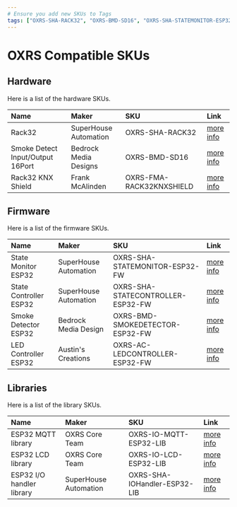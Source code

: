 ```yaml
---
# Ensure you add new SKUs to Tags
tags: ["OXRS-SHA-RACK32", "OXRS-BMD-SD16", "OXRS-SHA-STATEMONITOR-ESP32-FW"]
---
```

# OXRS Compatible SKUs

## Hardware

Here is a list of the hardware SKUs.

|Name      |Maker    |SKU                             |Link                     |
|:-------- |:--------|:-------------------------------|:------------------------|
|Rack32 | SuperHouse Automation | OXRS-SHA-RACK32 | [more info](/docs/hardware/controllers/rack32.html) |
|Smoke Detect Input/Output 16Port | Bedrock Media Designs | OXRS-BMD-SD16| [more info](/docs/hardware/input-output-devices/smoke-detector-sd-16port.html) |
|Rack32 KNX Shield | Frank McAlinden | OXRS-FMA-RACK32KNXSHIELD | [more info](/docs/hardware/shields/rack32-knx-shield.html) |


## Firmware

Here is a list of the firmware SKUs.

|Name      |Maker    |SKU                             |Link                     |
|:-------- |:--------|:-------------------------------|:------------------------|
|State Monitor ESP32 | SuperHouse Automation | OXRS-SHA-STATEMONITOR-ESP32-FW| [more info](/docs/firmware/state-monitor-esp32.html) |
|State Controller ESP32 | SuperHouse Automation | OXRS-SHA-STATECONTROLLER-ESP32-FW| [more info](/docs/firmware/state-controller-esp32.html) |
|Smoke Detector ESP32 | Bedrock Media Design | OXRS-BMD-SMOKEDETECTOR-ESP32-FW| [more info](/docs/firmware/smoke-detector-esp32.html) |
|LED Controller ESP32 | Austin's Creations | OXRS-AC-LEDCONTROLLER-ESP32-FW| [more info](/docs/firmware/led-controller-esp32.html) |


## Libraries

Here is a list of the library SKUs.

|Name      |Maker    |SKU                             |Link                     |
|:-------- |:--------|:-------------------------------|:------------------------|
|ESP32 MQTT library | OXRS Core Team | OXRS-IO-MQTT-ESP32-LIB| [more info](/docs/libraries/esp32-mqtt-library.html) |
|ESP32 LCD library | OXRS Core Team | OXRS-IO-LCD-ESP32-LIB| [more info](/docs/libraries/esp32-lcd-library.html) |
|ESP32 I/O handler library | SuperHouse Automation | OXRS-SHA-IOHandler-ESP32-LIB| [more info](/docs/libraries/esp32-io-handler-library.html) |
